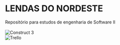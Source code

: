 # LENDAS DO NORDESTE
Repositório para estudos de engenharia de Software II
<br><br>
![Construct 3](https://editor.construct.net/)
<br>
![Trello](https://trello.com/b/yBEpNlS5/lendas-do-nordeste)
